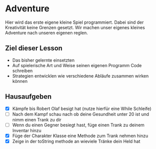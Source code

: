 # Adventure
Hier wird das erste eigene kleine Spiel programmiert. Dabei sind der Kreativität keine Grenzen gesetzt. Wir machen unser eigenes kleines Adventure nach unseren eigenen reglen. 

## Ziel dieser Lesson

* Das bisher gelernte einsetzten
* Auf spielerische Art und Weise seinen eigenen Programm Code schreiben
* Strategien entwicklen wie verschiedene Abläufe zusammen wirken können

## Hausaufgeben
* [x] Kämpfe bis Robert Olaf besigt hat (nutze hierfür eine While Schleife)
* [ ] Nach dem Kampf schau nach ob deine Gesundheit unter 20 ist und nimm einen Trank zu dir
* [ ] Wenn du einen Gegner besiegt hast, füge einen Trank zu deinem Inventar hinzu
* [x] Füge der Charakter Klasse eine Methode zum Trank nehmen hinzu
* [x] Zeige in der toString methode an wieviele Tränke dein Held hat

